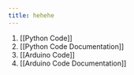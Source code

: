 ```yaml
---
title: hehehe
---
```


1. [[Python Code]]
2. [[Python Code Documentation]]
3. [[Arduino Code]]
4. [[Arduino Code Documentation]]
